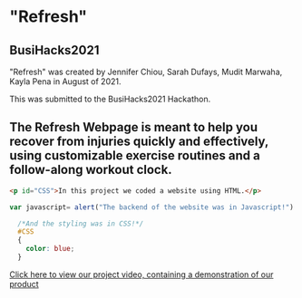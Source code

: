 # "Refresh"
## BusiHacks2021
"Refresh" was created by Jennifer Chiou, Sarah Dufays, Mudit Marwaha, Kayla Pena in August of 2021. 

This was submitted to the BusiHacks2021 Hackathon.

## The Refresh Webpage is meant to help you recover from injuries quickly and effectively, using customizable exercise routines and a follow-along workout clock.

```html
<p id="CSS">In this project we coded a website using HTML.</p>
```

```javascript
var javascript= alert("The backend of the website was in Javascript!")
```

```CSS
  /*And the styling was in CSS!*/
  #CSS
  {
    color: blue;
  }
```


[Click here to view our project video, containing a demonstration of our product](https://youtu.be/-q02gbphkt4)
